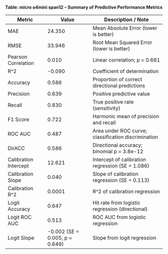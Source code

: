 **Table: micro o4mini span12 – Summary of Predictive Performance Metrics**

| Metric                | Value                          | Description / Note                                  |
| --------------------- | ------------------------------ | --------------------------------------------------- |
| MAE                   | 24.350                         | Mean Absolute Error (lower is better)               |
| RMSE                  | 33.946                         | Root Mean Squared Error (lower is better)           |
| Pearson Correlation   | 0.010                          | Linear correlation; p = 0.681                       |
| R^2                   | -0.090                         | Coefficient of determination                        |
| Accuracy              | 0.586                          | Proportion of correct directional predictions       |
| Precision             | 0.639                          | Positive predictive value                           |
| Recall                | 0.830                          | True positive rate (sensitivity)                    |
| F1 Score              | 0.722                          | Harmonic mean of precision and recall               |
| ROC AUC               | 0.487                          | Area under ROC curve; classification discrimination |
| DirACC                | 0.586                          | Directional accuracy; binomial p = 3.8e-12          |
| Calibration Intercept | 12.621                         | Intercept of calibration regression (SE = 1.086)    |
| Calibration Slope     | 0.040                          | Slope of calibration regression (SE = 0.113)        |
| Calibration R^2       | 0.0001                         | R^2 of calibration regression                       |
| Logit Accuracy        | 0.647                          | Hit rate from logistic regression (directional)     |
| Logit ROC AUC         | 0.513                          | ROC AUC from logistic regression                    |
| Logit Slope           | -0.002 (SE = 0.005, p = 0.649) | Slope from logit regression                         |